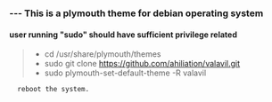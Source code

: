 ### --- This is a plymouth theme for debian operating system

#### user running "sudo" should have sufficient privilege related

>* cd /usr/share/plymouth/themes
>* sudo git clone https://github.com/ahiliation/valavil.git
>* sudo plymouth-set-default-theme -R valavil

      reboot the system.

